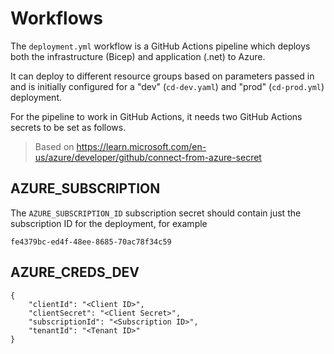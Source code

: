 # Workflows
The `deployment.yml` workflow is a GitHub Actions pipeline which deploys both the infrastructure (Bicep) and application (.net) to Azure.

It can deploy to different resource groups based on parameters passed in and is initially configured for a "dev" (`cd-dev.yaml`) and "prod" (`cd-prod.yml`) deployment.

For the pipeline to work in GitHub Actions, it needs two GitHub Actions secrets to be set as follows.

> Based on https://learn.microsoft.com/en-us/azure/developer/github/connect-from-azure-secret

## AZURE_SUBSCRIPTION
The `AZURE_SUBSCRIPTION_ID` subscription secret should contain just the subscription ID for the deployment, for example 

```
fe4379bc-ed4f-48ee-8685-70ac78f34c59
```

## AZURE_CREDS_DEV
```
{
    "clientId": "<Client ID>",
    "clientSecret": "<Client Secret>",
    "subscriptionId": "<Subscription ID>",
    "tenantId": "<Tenant ID>"
}
```
